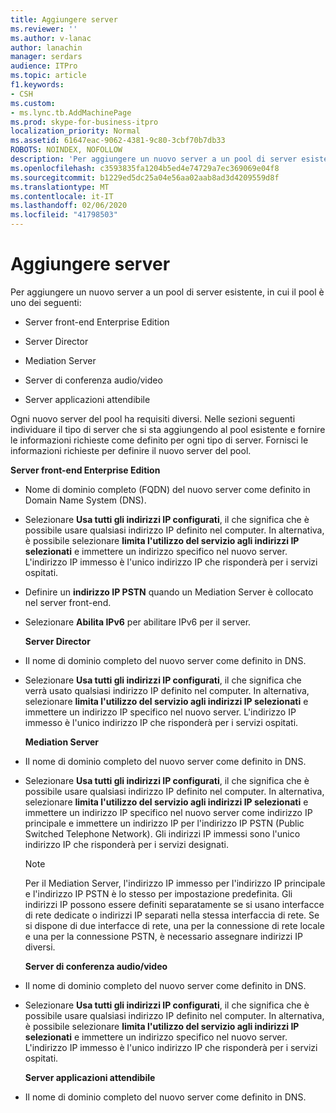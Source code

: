 ```yaml
---
title: Aggiungere server
ms.reviewer: ''
ms.author: v-lanac
author: lanachin
manager: serdars
audience: ITPro
ms.topic: article
f1.keywords:
- CSH
ms.custom:
- ms.lync.tb.AddMachinePage
ms.prod: skype-for-business-itpro
localization_priority: Normal
ms.assetid: 61647eac-9062-4381-9c80-3cbf70b7db33
ROBOTS: NOINDEX, NOFOLLOW
description: 'Per aggiungere un nuovo server a un pool di server esistente, in cui il pool è uno dei seguenti:'
ms.openlocfilehash: c3593835fa1204b5ed4e74729a7ec369069e04f8
ms.sourcegitcommit: b1229ed5dc25a04e56aa02aab8ad3d4209559d8f
ms.translationtype: MT
ms.contentlocale: it-IT
ms.lasthandoff: 02/06/2020
ms.locfileid: "41798503"
---
```

# <a name="add-server"></a>Aggiungere server
 
Per aggiungere un nuovo server a un pool di server esistente, in cui il pool è uno dei seguenti:
  
- Server front-end Enterprise Edition
    
- Server Director
    
- Mediation Server
    
- Server di conferenza audio/video
    
- Server applicazioni attendibile
    
Ogni nuovo server del pool ha requisiti diversi. Nelle sezioni seguenti individuare il tipo di server che si sta aggiungendo al pool esistente e fornire le informazioni richieste come definito per ogni tipo di server. Fornisci le informazioni richieste per definire il nuovo server del pool.
  
 **Server front-end Enterprise Edition**
  
- Nome di dominio completo (FQDN) del nuovo server come definito in Domain Name System (DNS).
    
- Selezionare **Usa tutti gli indirizzi IP configurati**, il che significa che è possibile usare qualsiasi indirizzo IP definito nel computer. In alternativa, è possibile selezionare **limita l'utilizzo del servizio agli indirizzi IP selezionati** e immettere un indirizzo specifico nel nuovo server. L'indirizzo IP immesso è l'unico indirizzo IP che risponderà per i servizi ospitati.
    
- Definire un **indirizzo IP PSTN** quando un Mediation Server è collocato nel server front-end.
    
- Selezionare **Abilita IPv6** per abilitare IPv6 per il server.
    
  **Server Director**
  
- Il nome di dominio completo del nuovo server come definito in DNS.
    
- Selezionare **Usa tutti gli indirizzi IP configurati**, il che significa che verrà usato qualsiasi indirizzo IP definito nel computer. In alternativa, selezionare **limita l'utilizzo del servizio agli indirizzi IP selezionati** e immettere un indirizzo IP specifico nel nuovo server. L'indirizzo IP immesso è l'unico indirizzo IP che risponderà per i servizi ospitati.
    
  **Mediation Server**
  
- Il nome di dominio completo del nuovo server come definito in DNS.
    
- Selezionare **Usa tutti gli indirizzi IP configurati**, il che significa che è possibile usare qualsiasi indirizzo IP definito nel computer. In alternativa, selezionare **limita l'utilizzo del servizio agli indirizzi IP selezionati** e immettere un indirizzo IP specifico nel nuovo server come indirizzo IP principale e immettere un indirizzo IP per l'indirizzo IP PSTN (Public Switched Telephone Network). Gli indirizzi IP immessi sono l'unico indirizzo IP che risponderà per i servizi designati.
    
    > [!NOTE]
    > Per il Mediation Server, l'indirizzo IP immesso per l'indirizzo IP principale e l'indirizzo IP PSTN è lo stesso per impostazione predefinita. Gli indirizzi IP possono essere definiti separatamente se si usano interfacce di rete dedicate o indirizzi IP separati nella stessa interfaccia di rete. Se si dispone di due interfacce di rete, una per la connessione di rete locale e una per la connessione PSTN, è necessario assegnare indirizzi IP diversi. 
  
  **Server di conferenza audio/video**
  
- Il nome di dominio completo del nuovo server come definito in DNS.
    
- Selezionare **Usa tutti gli indirizzi IP configurati**, il che significa che è possibile usare qualsiasi indirizzo IP definito nel computer. In alternativa, è possibile selezionare **limita l'utilizzo del servizio agli indirizzi IP selezionati** e immettere un indirizzo specifico nel nuovo server. L'indirizzo IP immesso è l'unico indirizzo IP che risponderà per i servizi ospitati.
    
  **Server applicazioni attendibile**
  
- Il nome di dominio completo del nuovo server come definito in DNS.
    

